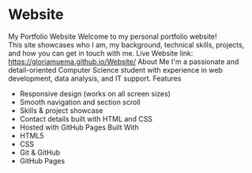 # Website
My Portfolio Website
Welcome to my personal portfolio website!  
This site showcases who I am, my background, technical skills, projects, and how you can get in touch with me.
 Live Website link: https://gloriamuema.github.io/Website/
 About Me
I'm a passionate and detail-oriented Computer Science student with experience in web development, data analysis, and IT support. 
Features
- Responsive design (works on all screen sizes)
- Smooth navigation and section scroll
- Skills & project showcase
- Contact details built with HTML and CSS
- Hosted with GitHub Pages
 Built With
- HTML5
- CSS
- Git & GitHub
- GitHub Pages


